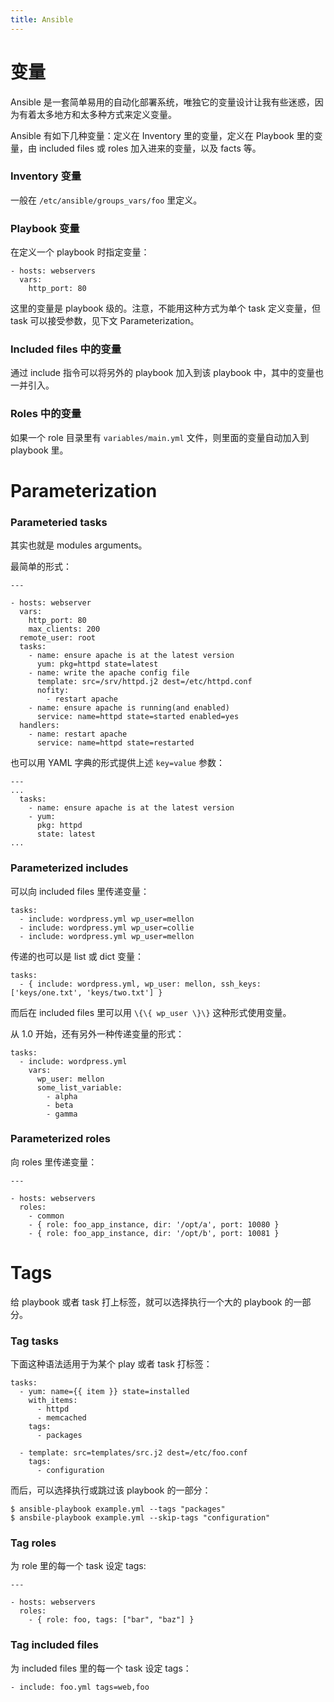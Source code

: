```yaml
---
title: Ansible
---
```


变量
====

Ansible 是一套简单易用的自动化部署系统，唯独它的变量设计让我有些迷惑，因为有着太多地方和太多种方式来定义变量。

Ansible 有如下几种变量：定义在 Inventory 里的变量，定义在 Playbook 里的变量，由 included files 或 roles 加入进来的变量，以及 facts 等。

### Inventory 变量

一般在 `/etc/ansible/groups_vars/foo` 里定义。

### Playbook 变量

在定义一个 playbook 时指定变量：

	- hosts: webservers
	  vars:
		http_port: 80

这里的变量是 playbook 级的。注意，不能用这种方式为单个 task 定义变量，但 task 可以接受参数，见下文 Parameterization。

### Included files 中的变量

通过 include 指令可以将另外的 playbook 加入到该 playbook 中，其中的变量也一并引入。

### Roles 中的变量

如果一个 role 目录里有 `variables/main.yml` 文件，则里面的变量自动加入到 playbook 里。


Parameterization
================

### Parameteried tasks

其实也就是 modules arguments。

最简单的形式：

	---
	
	- hosts: webserver
	  vars: 
		http_port: 80
		max_clients: 200
	  remote_user: root
	  tasks:
		- name: ensure apache is at the latest version
		  yum: pkg=httpd state=latest
		- name: write the apache config file
		  template: src=/srv/httpd.j2 dest=/etc/httpd.conf
		  nofity:
			- restart apache
		- name: ensure apache is running(and enabled)
		  service: name=httpd state=started enabled=yes
	  handlers:
		- name: restart apache
		  service: name=httpd state=restarted

也可以用 YAML 字典的形式提供上述 `key=value` 参数：

	---
	...
	  tasks:
		- name: ensure apache is at the latest version
		- yum:
		  pkg: httpd
		  state: latest
	...

### Parameterized includes

可以向 included files 里传递变量：

	tasks:
	  - include: wordpress.yml wp_user=mellon
	  - include: wordpress.yml wp_user=collie
	  - include: wordpress.yml wp_user=mellon

传递的也可以是 list 或 dict 变量：

	tasks:
  	  - { include: wordpress.yml, wp_user: mellon, ssh_keys: ['keys/one.txt', 'keys/two.txt'] }

而后在 included files 里可以用 `\{\{ wp_user \}\}` 这种形式使用变量。

从 1.0 开始，还有另外一种传递变量的形式：

	tasks:
	  - include: wordpress.yml
		vars:
		  wp_user: mellon
		  some_list_variable:
			- alpha
			- beta
			- gamma


### Parameterized roles

向 roles 里传递变量：

	---

	- hosts: webservers
	  roles:
		- common
		- { role: foo_app_instance, dir: '/opt/a', port: 10080 }
		- { role: foo_app_instance, dir: '/opt/b', port: 10081 }

Tags
====

给 playbook 或者 task 打上标签，就可以选择执行一个大的 playbook 的一部分。

### Tag tasks

下面这种语法适用于为某个 play 或者 task 打标签：

	tasks:
	  - yum: name={{ item }} state=installed
	  	with_items:
		  - httpd
		  - memcached
	  	tags:
		  - packages

	  - template: src=templates/src.j2 dest=/etc/foo.conf
		tags:
		  - configuration

而后，可以选择执行或跳过该 playbook 的一部分：

	$ ansible-playbook example.yml --tags "packages"
	$ ansbile-playbook example.yml --skip-tags "configuration"

### Tag roles

为 role 里的每一个 task 设定 tags:

	---
	
	- hosts: webservers
	  roles:
		- { role: foo, tags: ["bar", "baz"] }

### Tag included files

为 included files 里的每一个 task 设定 tags：

	- include: foo.yml tags=web,foo

	
